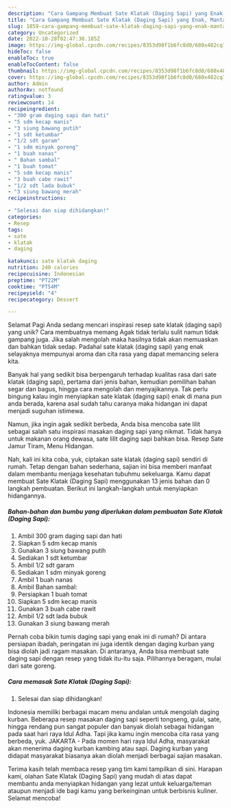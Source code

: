 ```yaml
---
description: "Cara Gampang Membuat Sate Klatak (Daging Sapi) yang Enak, Mantap"
title: "Cara Gampang Membuat Sate Klatak (Daging Sapi) yang Enak, Mantap"
slug: 1859-cara-gampang-membuat-sate-klatak-daging-sapi-yang-enak-mantap
category: Uncategorized
date: 2022-10-28T02:47:30.185Z
image: https://img-global.cpcdn.com/recipes/8353d98f1b6fc8d0/680x482cq70/sate-klatak-daging-sapi-foto-resep-utama.jpg
hideToc: false
enableToc: true
enableTocContent: false
thumbnail: https://img-global.cpcdn.com/recipes/8353d98f1b6fc8d0/680x482cq70/sate-klatak-daging-sapi-foto-resep-utama.jpg
cover: https://img-global.cpcdn.com/recipes/8353d98f1b6fc8d0/680x482cq70/sate-klatak-daging-sapi-foto-resep-utama.jpg
author: Admin
authorAv: notfound
ratingvalue: 3
reviewcount: 14
recipeingredient:
- "300 gram daging sapi dan hati"
- "5 sdm kecap manis"
- "3 siung bawang putih"
- "1 sdt ketumbar"
- "1/2 sdt garam"
- "1 sdm minyak goreng"
- "1 buah nanas"
- " Bahan sambal"
- "1 buah tomat"
- "5 sdm kecap manis"
- "3 buah cabe rawit"
- "1/2 sdt lada bubuk"
- "3 siung bawang merah"
recipeinstructions:

- "Selesai dan siap dihidangkan!"
categories:
- Resep
tags:
- sate
- klatak
- daging

katakunci: sate klatak daging 
nutrition: 240 calories
recipecuisine: Indonesian
preptime: "PT22M"
cooktime: "PT54M"
recipeyield: "4"
recipecategory: Dessert

---
```



Selamat Pagi Anda sedang mencari inspirasi resep sate klatak (daging sapi) yang unik? Cara membuatnya memang Agak tidak terlalu sulit namun tidak gampang juga. Jika salah mengolah maka hasilnya tidak akan memuaskan dan bahkan tidak sedap. Padahal sate klatak (daging sapi) yang enak selayaknya mempunyai aroma dan cita rasa yang dapat memancing selera kita.


Banyak hal yang sedikit bisa berpengaruh terhadap kualitas rasa dari sate klatak (daging sapi), pertama dari jenis bahan, kemudian pemilihan bahan segar dan bagus, hingga cara mengolah dan menyajikannya. Tak perlu bingung kalau ingin menyiapkan sate klatak (daging sapi) enak di mana pun anda berada, karena asal sudah tahu caranya maka hidangan ini dapat menjadi suguhan istimewa.

Namun, jika ingin agak sedikit berbeda, Anda bisa mencoba sate lilit sebagai salah satu inspirasi masakan daging sapi yang nikmat. Tidak hanya untuk makanan orang dewasa, sate lilit daging sapi bahkan bisa. Resep Sate Jamur Tiram, Menu Hidangan.


Nah, kali ini kita coba, yuk, ciptakan sate klatak (daging sapi) sendiri di rumah. Tetap dengan bahan sederhana, sajian ini bisa memberi manfaat dalam membantu menjaga kesehatan tubuhmu sekeluarga. Kamu dapat membuat Sate Klatak (Daging Sapi) menggunakan 13 jenis bahan dan 0 langkah pembuatan. Berikut ini langkah-langkah untuk menyiapkan hidangannya.

<!--inarticleads1-->

##### Bahan-bahan dan bumbu yang diperlukan dalam pembuatan Sate Klatak (Daging Sapi):

1. Ambil 300 gram daging sapi dan hati
1. Siapkan 5 sdm kecap manis
1. Gunakan 3 siung bawang putih
1. Sediakan 1 sdt ketumbar
1. Ambil 1/2 sdt garam
1. Sediakan 1 sdm minyak goreng
1. Ambil 1 buah nanas
1. Ambil  Bahan sambal:
1. Persiapkan 1 buah tomat
1. Siapkan 5 sdm kecap manis
1. Gunakan 3 buah cabe rawit
1. Ambil 1/2 sdt lada bubuk
1. Gunakan 3 siung bawang merah


Pernah coba bikin tumis daging sapi yang enak ini di rumah? Di antara persiapan ibadah, peringatan ini juga identik dengan daging kurban yang bisa diolah jadi ragam masakan. Di antaranya, Anda bisa membuat sate daging sapi dengan resep yang tidak itu-itu saja. Pilihannya beragam, mulai dari sate goreng. 

<!--inarticleads2-->

##### Cara memasak Sate Klatak (Daging Sapi):


1. Selesai dan siap dihidangkan!

Indonesia memiliki berbagai macam menu andalan untuk mengolah daging kurban. Beberapa resep masakan daging sapi seperti tongseng, gulai, sate, hingga rendang pun sangat populer dan banyak diolah sebagai hidangan pada saat hari raya Idul Adha. Tapi jika kamu ingin mencoba cita rasa yang berbeda, yuk. JAKARTA - Pada momen hari raya Idul Adha, masyarakat akan menerima daging kurban kambing atau sapi. Daging kurban yang didapat masyarakat biasanya akan diolah menjadi berbagai sajian masakan. 

Terima kasih telah membaca resep yang tim kami tampilkan di sini. Harapan kami, olahan Sate Klatak (Daging Sapi) yang mudah di atas dapat membantu anda menyiapkan hidangan yang lezat untuk keluarga/teman ataupun menjadi ide bagi kamu yang berkeinginan untuk berbisnis kuliner. Selamat mencoba!

